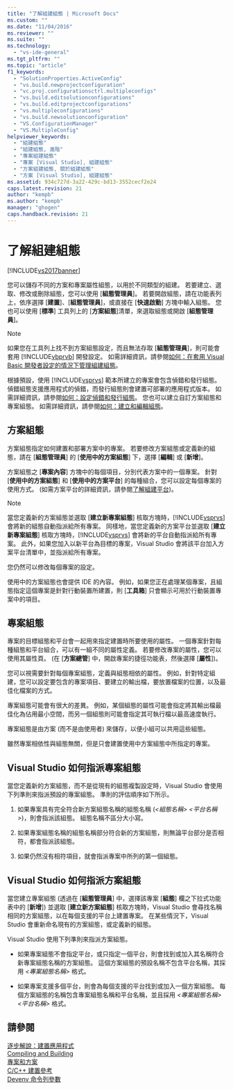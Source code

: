 ```yaml
---
title: "了解組建組態 | Microsoft Docs"
ms.custom: ""
ms.date: "11/04/2016"
ms.reviewer: ""
ms.suite: ""
ms.technology: 
  - "vs-ide-general"
ms.tgt_pltfrm: ""
ms.topic: "article"
f1_keywords: 
  - "SolutionProperties.ActiveConfig"
  - "vs.build.newprojectconfiguration"
  - "vc.proj.configurationsctrl.multipleconfigs"
  - "vs.build.editsolutionconfigurations"
  - "vs.build.editprojectconfigurations"
  - "vs.multipleconfigurations"
  - "vs.build.newsolutionconfiguration"
  - "VS.ConfigurationManager"
  - "VS.MultipleConfig"
helpviewer_keywords: 
  - "組建組態"
  - "組建組態, 進階"
  - "專案組建組態"
  - "專案 [Visual Studio], 組建組態"
  - "方案組建組態, 關於組建組態"
  - "方案 [Visual Studio], 組建組態"
ms.assetid: 934c727d-3a22-429c-bd13-3552cecf2e24
caps.latest.revision: 21
author: "kempb"
ms.author: "kempb"
manager: "ghogen"
caps.handback.revision: 21
---
```

# 了解組建組態
[!INCLUDE[vs2017banner](../code-quality/includes/vs2017banner.md)]

您可以儲存不同的方案和專案屬性組態，以用於不同類型的組建。  若要建立、選取、修改或刪除組態，您可以使用 \[**組態管理員**\]。  若要開啟組態，請在功能表列上，依序選擇 \[**建置**\]、\[**組態管理員**\]，或直接在 \[**快速啟動**\] 方塊中輸入組態。  您也可以使用 \[**標準**\]  工具列上的 \[**方案組態**\]清單，來選取組態或開啟 \[**組態管理員**\]。  
  
> [!NOTE]
>  如果您在工具列上找不到方案組態設定，而且無法存取 \[**組態管理員**\]，則可能會套用 [!INCLUDE[vbprvb](../code-quality/includes/vbprvb_md.md)] 開發設定。  如需詳細資訊，請參閱[如何：在套用 Visual Basic 開發者設定的情況下管理組建組態](../ide/how-to-manage-build-configurations-with-visual-basic-developer-settings-applied.md)。  
  
 根據預設，使用 [!INCLUDE[vsprvs](../code-quality/includes/vsprvs_md.md)] 範本所建立的專案會包含偵錯和發行組態。  偵錯組態支援應用程式的偵錯，而發行組態則會建置可部署的應用程式版本。  如需詳細資訊，請參閱[如何：設定偵錯和發行組態](../debugger/how-to-set-debug-and-release-configurations.md)。  您也可以建立自訂方案組態和專案組態。  如需詳細資訊，請參閱[如何：建立和編輯組態](../ide/how-to-create-and-edit-configurations.md)。  
  
## 方案組態  
 方案組態指定如何建置和部署方案中的專案。  若要修改方案組態或定義新的組態，請在 \[**組態管理員**\] 的 \[**使用中的方案組態**\] 下，選擇 \[**編輯**\] 或 \[**新增**\]。  
  
 方案組態之 \[**專案內容**\] 方塊中的每個項目，分別代表方案中的一個專案。  針對 \[**使用中的方案組態**\] 和 \[**使用中的方案平台**\] 的每種組合，您可以設定每個專案的使用方式。  \(如需方案平台的詳細資訊，請參閱[了解組建平台](../ide/understanding-build-platforms.md)\)。  
  
> [!NOTE]
>  當您定義新的方案組態並選取 \[**建立新專案組態**\] 核取方塊時，[!INCLUDE[vsprvs](../code-quality/includes/vsprvs_md.md)] 會將新的組態自動指派給所有專案。  同樣地，當您定義新的方案平台並選取 \[**建立新專案組態**\] 核取方塊時，[!INCLUDE[vsprvs](../code-quality/includes/vsprvs_md.md)] 會將新的平台自動指派給所有專案。  此外，如果您加入以新平台為目標的專案，Visual Studio 會將該平台加入方案平台清單中，並指派給所有專案。  
>   
>  您仍然可以修改每個專案的設定。  
  
 使用中的方案組態也會提供 IDE 的內容。  例如，如果您正在處理某個專案，且組態指定這個專案是針對行動裝置所建置，則 \[**工具箱**\] 只會顯示可用於行動裝置專案中的項目。  
  
## 專案組態  
 專案的目標組態和平台會一起用來指定建置時所要使用的屬性。  一個專案針對每種組態和平台組合，可以有一組不同的屬性定義。  若要修改專案的屬性，您可以使用其屬性頁。  \(在 \[**方案總管**\] 中，開啟專案的捷徑功能表，然後選擇 \[**屬性**\]\)。  
  
 您可以視需要針對每個專案組態，定義與組態相依的屬性。  例如，針對特定組建，您可以設定要包含的專案項目、要建立的輸出檔，要放置檔案的位置，以及最佳化檔案的方式。  
  
 專案組態可能會有很大的差異。  例如，某個組態的屬性可能會指定將其輸出檔最佳化為佔用最小空間，而另一個組態則可能會指定其可執行檔以最高速度執行。  
  
 專案組態是由方案 \(而不是由使用者\) 來儲存，以便小組可以共用這些組態。  
  
 雖然專案相依性與組態無關，但是只會建置使用中方案組態中所指定的專案。  
  
## Visual Studio 如何指派專案組態  
 當您定義新的方案組態，而不是從現有的組態複製設定時，Visual Studio 會使用下列準則來指派預設的專案組態。  準則的評估順序如下所示。  
  
1.  如果專案具有完全符合新方案組態名稱的組態名稱 \(*\<組態名稱\> \<平台名稱\>*\)，則會指派該組態。  組態名稱不區分大小寫。  
  
2.  如果專案組態名稱的組態名稱部分符合新的方案組態，則無論平台部分是否相符，都會指派該組態。  
  
3.  如果仍然沒有相符項目，就會指派專案中所列的第一個組態。  
  
## Visual Studio 如何指派方案組態  
 當您建立專案組態 \(透過在 \[**組態管理員**\] 中，選擇該專案 \[**組態**\] 欄之下拉式功能表中的 \[**新增**\]\) 並選取 \[**建立新方案組態**\] 核取方塊時，Visual Studio 會尋找名稱相同的方案組態，以在每個支援的平台上建置專案。  在某些情況下，Visual Studio 會重新命名現有的方案組態，或定義新的組態。  
  
 Visual Studio 使用下列準則來指派方案組態。  
  
-   如果專案組態不會指定平台，或只指定一個平台，則會找到或加入其名稱符合新專案組態名稱的方案組態。  這個方案組態的預設名稱不包含平台名稱，其採用 *\<專案組態名稱\>* 格式。  
  
-   如果專案支援多個平台，則會為每個支援的平台找到或加入一個方案組態。  每個方案組態的名稱包含專案組態名稱和平台名稱，並且採用 *\<專案組態名稱\> \<平台名稱\>* 格式。  
  
## 請參閱  
 [逐步解說：建置應用程式](../ide/walkthrough-building-an-application.md)   
 [Compiling and Building](../ide/compiling-and-building-in-visual-studio.md)   
 [專案和方案](../ide/solutions-and-projects-in-visual-studio.md)   
 [C\/C\+\+ 建置參考](/visual-cpp/build/reference/c-cpp-building-reference)   
 [Devenv 命令列參數](../ide/reference/devenv-command-line-switches.md)